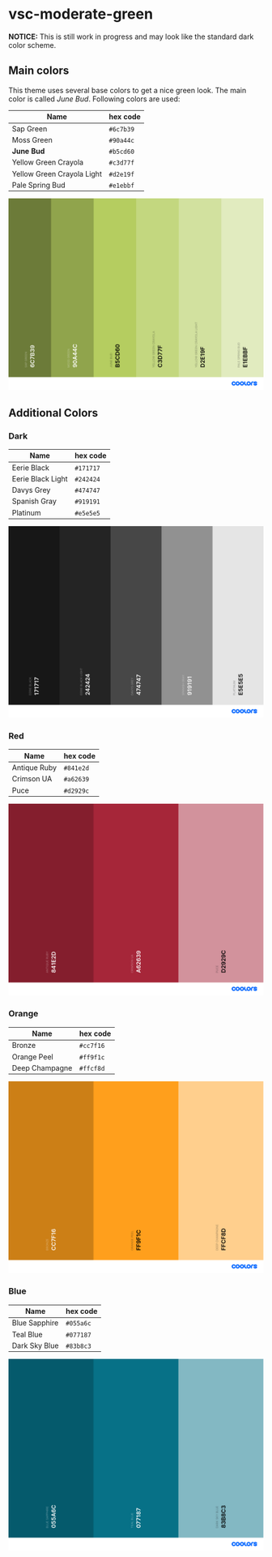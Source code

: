 # vsc-moderate-green

**NOTICE:** This is still work in progress and may look like the standard dark color scheme.

## Main colors

This theme uses several base colors to get a nice green look. The main color is called _June Bud_. Following colors are used:

| Name                          | hex code   |
|-------------------------------|------------|
| Sap Green                     | `#6c7b39`  |
| Moss Green                    | `#90a44c`  |
| **June Bud**                  | `#b5cd60`  |
| Yellow Green Crayola          | `#c3d77f`  |
| Yellow Green Crayola Light    | `#d2e19f`  |
| Pale Spring Bud               | `#e1ebbf`  |

![moderate-green](res/moderate-green.png)

## Additional Colors

### Dark

| Name              | hex code   |
|-------------------|------------|
| Eerie Black       | `#171717`  |
| Eerie Black Light | `#242424`  |
| Davys Grey        | `#474747`  |
| Spanish Gray      | `#919191`  |
| Platinum          | `#e5e5e5`  |

![Dark](res/dark.png)

### Red

| Name              | hex code   |
|-------------------|------------|
| Antique Ruby      | `#841e2d`  |
| Crimson UA        | `#a62639`  |
| Puce              | `#d2929c`  |

![Red](res/red.png)

### Orange

| Name              | hex code   |
|-------------------|------------|
| Bronze            | `#cc7f16`  |
| Orange Peel       | `#ff9f1c`  |
| Deep Champagne    | `#ffcf8d`  |

![Orange](res/orange.png)

### Blue

| Name              | hex code   |
|-------------------|------------|
| Blue Sapphire     | `#055a6c`  |
| Teal Blue         | `#077187`  |
| Dark Sky Blue     | `#83b8c3`  | 

![Blue](res/blue.png)
